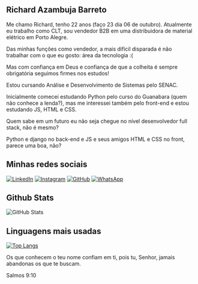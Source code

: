 ## Richard Azambuja Barreto

Me chamo Richard, tenho 22 anos (faço 23 dia 06 de outubro). Atualmente eu trabalho como CLT, sou vendedor B2B em uma distribuidora de material elétrico em Porto Alegre.

Das minhas funções como vendedor, a mais difícil disparada é não trabalhar com o que eu gosto: área da tecnologia :(

Mas com confiança em Deus e confiança de que a colheita é sempre obrigatória seguimos firmes nos estudos!

Estou cursando Análise e Desenvolvimento de Sistemas pelo SENAC.

Inicialmente comecei estudando Python pelo curso do Guanabara (quem não conhece a lenda?), mas me interessei também pelo front-end e estou estudando JS, HTML e CSS.

Quem sabe em um futuro eu não seja chegue no nível desenvolvedor full stack, não é mesmo?

Python e django no back-end e JS e seus amigos HTML e CSS no front, parece uma boa, não?

## Minhas redes sociais
[![LinkedIn](https://img.shields.io/badge/LinkedIn-0077B5?style=for-the-badge&logo=linkedin&logoColor=white)](https://www.linkedin.com/in/richard-azambuja/) [![Instagram](https://img.shields.io/badge/Instagram-E1306C?style=for-the-badge&logo=instagram&logoColor=white)](https://www.instagram.com/richard_azambujaa) [![GitHub](https://img.shields.io/badge/GitHub-100000?style=for-the-badge&logo=github&logoColor=white)](https://github.com/richardazambuja) [![WhatsApp](https://img.shields.io/badge/WhatsApp-25D366?style=for-the-badge&logo=whatsapp&logoColor=white)](https://wa.me/5551996241219)

## Github Stats

![GitHub Stats](https://github-readme-stats.vercel.app/api?username=richardazambuja&theme=transparent&bg_color=000&border_color=30A3DC&show_icons=true&icon_color=30A3DC&title_color=E94D5F&text_color=FFF)

## Linguagens mais usadas

[![Top Langs](https://github-readme-stats.vercel.app/api/top-langs/?username=richardazambuja&bg_color=000&border_color=30A3DC&title_color=E94D5F&text_color=FFF)](https://github.com/anuraghazra/github-readme-stats)

Os que conhecem o teu nome confiam em ti,
pois tu, Senhor, jamais abandonas
os que te buscam.

Salmos 9:10